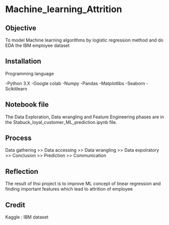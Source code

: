 # Machine_learning_Attrition <IBM data-set>

## Objective

To model Machine learning algorithms by logistic regression method and do EDA the IBM employee dataset

## Installation

Programming language

-Python 3.X 
-Google colab
-Numpy
-Pandas
-Matplotlibs
-Seaborn
-Scikitlearn

## Notebook file

The Data Exploration, Data wrangling and Feature Engineering phases are in the Stabuck_loyal_customer_ML_prediction.ipynb file. 

## Process

Data gathering >> Data accessing >> Data wrangling >> Data expolratory >> Conclusion >> Prediction >> Communication

## Reflection

The result of thsi project is to improve ML concept of linear regression and finding important features which lead to  attrition of employee

## Credit 

Kaggle : IBM dataset
